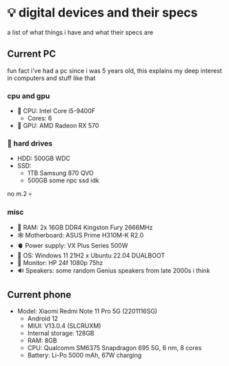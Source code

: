 # 💡 digital devices and their specs

a list of what things i have and what their specs are

## Current PC

fun fact i've had a pc since i was 5 years old, this explains my deep interest in computers and stuff like that

### cpu and gpu

- 🧠 CPU: Intel Core i5-9400F
  - Cores: 6
- 👀 GPU: AMD Radeon RX 570

### 💭 hard drives

- HDD: 500GB WDC
- SSD:
  - 1TB Samsung 870 QVO
  - 500GB some npc ssd idk

no m.2 💀

### misc

- 🤯 RAM: 2x 16GB DDR4 Kingston Fury 2666MHz
- 🕸️ Motherboard: ASUS Prime H310M-K R2.0
- 🫀 Power supply: VX Plus Series 500W
- 💽 OS: Windows 11 21H2 x Ubuntu 22.04 DUALBOOT
- 👋 Monitor: HP 24f 1080p 75hz
- 🔊 Speakers: some random Genius speakers from late 2000s i think

## Current phone

- Model: Xiaomi Redmi Note 11 Pro 5G (2201116SG)
  - Android 12
  - MIUI: V13.0.4 (SLCRUXM)
  - Internal storage: 128GB
  - RAM: 8GB
  - CPU: Qualcomm SM6375 Snapdragon 695 5G, 6 nm, 8 cores
  - Battery: Li-Po 5000 mAh, 67W charging
